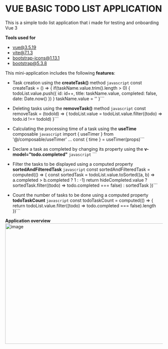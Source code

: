 # VUE BASIC TODO LIST APPLICATION
This is a simple todo list application that i made for testing and onboarding Vue 3

**Tools used for**
* vue@3.5.19
* vite@7.1.3
* bootstrap-icons@1.13.1
* bootstrap@5.3.8

This mini-application includes the following **features**:
* Task creation using the **createTask()** method
```javascript```
const createTask = () => {
    if(taskName.value.trim().length > 0) {
        todoList.value.push({
            id: id++,
            title: taskName.value,
            completed: false,
            date: Date.now()
        })
    }
    taskName.value = ''
}```

* Deleting tasks using the **removeTask()** method
```javascript```
const removeTask = (todoId) => {
    todoList.value = todoList.value.filter((todo) => todo.id !== todoId)
}```

* Calculating the processing time of a task using the **useTime** composable
```javascript```
import { useTimer } from '@/composable/useTimer'
...
const { time } = useTimer(props)```

* Declare a task as completed by changing its property using the **v-model="todo.completed"**
```javascript```
<Checkbox v-model="todo.completed"/>```

* Filter the tasks to be displayed using a computed property **sortedAndFilteredTask**
```javascript```
const sortedAndFilteredTask = computed(() => {
    const sortedTask = todoList.value.toSorted((a, b) => a.completed > b.completed ? 1 : -1)
    return hideCompleted.value
    ? sortedTask.filter((todo) => todo.completed === false)
    : sortedTask
})```

* Count the number of tasks to be done using a computed property **todoTaskCount**
```javascript```
const todoTaskCount = computed(() => {
    return todoList.value.filter((todo) => todo.completed === false).length
})```

**Application overview**
<img width="977" height="385" alt="image" src="https://github.com/user-attachments/assets/1aef63a4-9f6b-46bc-b976-6b7e157935c5" />
